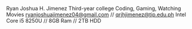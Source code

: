 Ryan Joshua H. Jimenez
Third-year college
Coding, Gaming, Watching Movies
ryanjoshuajimenez04@gmail.com // qrjhjimenez@tip.edu.ph
Intel Core i5 8250U // 8GB Ram // 2TB HDD
